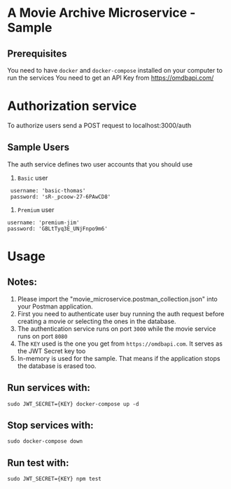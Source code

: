 # A Movie Archive Microservice - Sample

## Prerequisites

You need to have `docker` and `docker-compose` installed on your computer to run the services
You need to get an API Key from https://omdbapi.com/

# Authorization service

To authorize users send a POST request to localhost:3000/auth
## Sample Users
The auth service defines two user accounts that you should use

1. `Basic` user

```
 username: 'basic-thomas'
 password: 'sR-_pcoow-27-6PAwCD8'
```

1. `Premium` user

```
username: 'premium-jim'
password: 'GBLtTyq3E_UNjFnpo9m6'
```
# Usage

## Notes:
1. Please import the "movie_microservice.postman_collection.json" into your Postman application.
2. First you need to authenticate user buy running the auth request before creating a movie or selecting the ones in the database.
3. The authentication service runs on port `3000` while the movie service runs on port `8080`
4. The `KEY` used is the one you get from `https://omdbapi.com`. It serves as the JWT Secret key too
5. In-memory is used for the sample. That means if the application stops the database is erased too.

## Run services with:
```
sudo JWT_SECRET={KEY} docker-compose up -d
```
## Stop services with:
```
sudo docker-compose down
```
## Run test with:
```
sudo JWT_SECRET={KEY} npm test
```